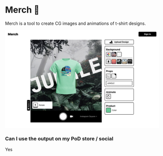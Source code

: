 # Merch :shirt:

Merch is a tool to create CG images and animations of t-shirt designs.

<img src="./preview.jpg">

### Can I use the output on my PoD store / social
Yes
